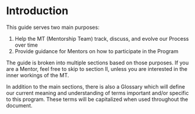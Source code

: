 # Introduction

This guide serves two main purposes:
1. Help the MT (Mentorship Team) track, discuss, and evolve our Process over time
2. Provide guidance for Mentors on how to participate in the Program

The guide is broken into multiple sections based on those purposes. If you are a Mentor, feel free to skip to section II, unless you are interested in the inner workings of the MT.

In addition to the main sections, there is also a Glossary which will define our current meaning and understanding of terms important and/or specific to this program. These terms will be capitalized when used throughout the document.
